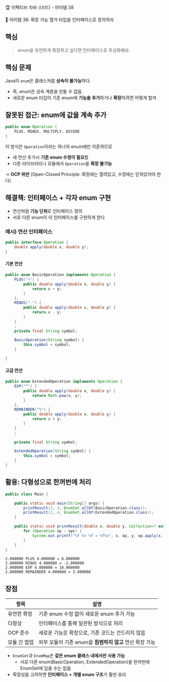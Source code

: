 :trophy: 이펙티브 자바 스터디 - 아이템 38

:book: 아이템 38: 확장 가능 열거 타입을 인터페이스로 정의하라

## 핵심

> enum을 유연하게 확장하고 싶다면 인터페이스로 추상화해라.

## 핵심 문제

Java의 `enum`은 클래스처럼 **상속이 불가능**하다.
- 즉, enum은 상속 계층을 만들 수 없음.
- 새로운 enum 타입이 기존 enum에 **기능을 추가**하거나 **확장**하려면 어떻게 할까

## 잘못된 접근: enum에 값을 계속 추가

```java
public enum Operation {
    PLUS, MINUS, MULTIPLY, DIVIDE
}
```

이 방식은 `Operation`이라는 하나의 enum에만 의존하므로
- 새 연산 추가시 **기존 enum 수정이 필요**함
- 다른 라이브러리나 모듈에서 `Operation`을 **확장 불가능**

-> **OCP 위반** (Open-Closed Principle: 확장에는 열려있고, 수정에는 닫혀있어야 한다)

## 해결책: 인터페이스 + 각자 enum 구현

- 연산처럼 **기능 단위**로 인터페이스 정의
- 서로 다른 enum이 이 인터페이스를 구현하게 한다


### 예시) 연산 인터페이스

```java
public interface Operation {
    double apply(double x, double y);
}
```

#### 기본 연산
```java
public enum BasicOperation implements Operation {
    PLUS("+") {
        public double apply(double x, double y) {
            return x + y;
        }
    },
    MINUS("-") {
        public double apply(double x, double y) {
            return x - y;
        }
    }
    ;
    private final String symbol;

    BasicOperation(String symbol) {
        this.symbol = symbol;
    }

}
```

#### 고급 연산
```java
public enum ExtendedOperation implements Operation {
    EXP("^") {
        public double apply(double x, double y) {
            return Math.pow(x, y);
        }
    },
    REMAINDER("%") {
        public double apply(double x, double y) {
            return x % y;
        }
    }
    ;

    private final String symbol;

    ExtendedOperation(String symbol) {
        this.symbol = symbol;
    }
}
```

## 활용: 다형성으로 한꺼번에 처리

```java
public class Main {

    public static void main(String[] args) {
        printResult(2, 4, EnumSet.allOf(BasicOperation.class));
        printResult(2, 4, EnumSet.allOf(ExtendedOperation.class));
    }

    public static void printResult(double x, double y, Collection<? extends Operation> ops) {
        for (Operation op : ops) {
            System.out.printf("%f %s %f = %f%n", x, op, y, op.apply(x, y));
        }
    }
}
```
```text
2.000000 PLUS 4.000000 = 6.000000
2.000000 MINUS 4.000000 = -2.000000
2.000000 EXP 4.000000 = 16.000000
2.000000 REMAINDER 4.000000 = 2.000000
```

## 장점
| 항목        | 설명                                   |
| --------- | ------------------------------------ |
|  유연한 확장  | 기존 enum 수정 없이 새로운 enum 추가 가능         |
|  다형성     | 인터페이스를 통해 일관된 방식으로 처리                |
|  OCP 준수   | 새로운 기능은 확장으로, 기존 코드는 건드리지 않음         |
|  모듈 간 협업 | 외부 모듈이 기존 enum을 **침범하지 않고** 연산 확장 가능 |

- `EnumSet`과 `EnumMap`은 **같은 enum 클래스 내에서만 사용 가능**
  -  서로 다른 enum(BasicOperation, ExtendedOperation)을 한꺼번에 EnumSet에 담을 수는 없음
- 확장성을 고려하면 **인터페이스 + 개별 enum 구조**가 훨씬 유리